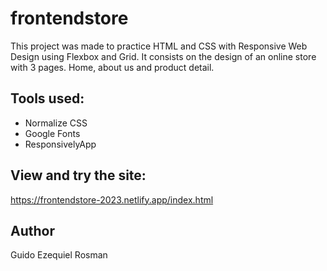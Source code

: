 # frontendstore
This project was made to practice HTML and CSS with Responsive Web Design using Flexbox and Grid. It consists on the design of an online store with 3 pages. Home, about us and product detail.

## Tools used:
- Normalize CSS
- Google Fonts
- ResponsivelyApp

## View and try the site:
https://frontendstore-2023.netlify.app/index.html

## Author
Guido Ezequiel Rosman
